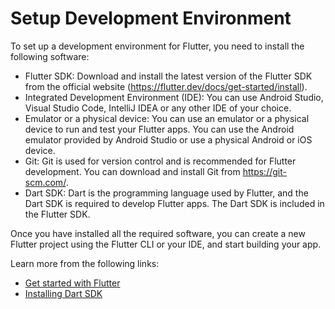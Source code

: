 # Setup Development Environment

To set up a development environment for Flutter, you need to install the following software:

- Flutter SDK: Download and install the latest version of the Flutter SDK from the official website (https://flutter.dev/docs/get-started/install).
- Integrated Development Environment (IDE): You can use Android Studio, Visual Studio Code, IntelliJ IDEA or any other IDE of your choice.
- Emulator or a physical device: You can use an emulator or a physical device to run and test your Flutter apps. You can use the Android emulator provided by Android Studio or use a physical Android or iOS device.
- Git: Git is used for version control and is recommended for Flutter development. You can download and install Git from https://git-scm.com/.
- Dart SDK: Dart is the programming language used by Flutter, and the Dart SDK is required to develop Flutter apps. The Dart SDK is included in the Flutter SDK.

Once you have installed all the required software, you can create a new Flutter project using the Flutter CLI or your IDE, and start building your app.

Learn more from the following links:

- [Get started with Flutter](https://docs.flutter.dev/get-started/install)
- [Installing Dart SDK](https://dart.dev/get-dart)